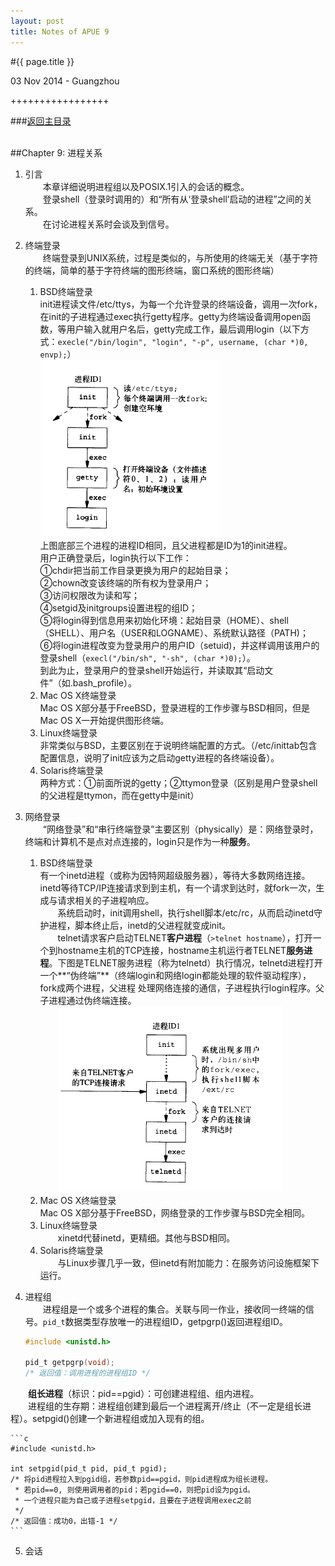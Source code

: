 ```yaml
---
layout: post
title: Notes of APUE 9
---
```


#{{ page.title }}  
<p class="meta">03 Nov 2014 - Guangzhou</p>   
+++++++++++++++++  

###[返回主目录][]  
<br>

##Chapter 9: 进程关系
1. 引言  
　　本章详细说明进程组以及POSIX.1引入的会话的概念。  
　　登录shell（登录时调用的）和“所有从‘登录shell’启动的进程”之间的关系。  
　　在讨论进程关系时会谈及到信号。  

2. 终端登录  
　　终端登录到UNIX系统，过程是类似的，与所使用的终端无关（基于字符的终端，简单的基于字符终端的图形终端，窗口系统的图形终端）  
    1. BSD终端登录  
    init进程读文件/etc/ttys，为每一个允许登录的终端设备，调用一次fork，在init的子进程通过exec执行getty程序。getty为终端设备调用open函数，等用户输入就用户名后，getty完成工作，最后调用login（以下方式：`execle("/bin/login", "login", "-p", username, (char *)0, envp);`）  
    ![img][9.2]  
    上图底部三个进程的进程ID相同，且父进程都是ID为1的init进程。  
    用户正确登录后，login执行以下工作：  
    ①chdir把当前工作目录更换为用户的起始目录；  
    ②chown改变该终端的所有权为登录用户；  
    ③访问权限改为读和写；  
    ④setgid及initgroups设置进程的组ID；  
    ⑤将login得到信息用来初始化环境：起始目录（HOME）、shell（SHELL）、用户名（USER和LOGNAME）、系统默认路径（PATH)；  
    ⑥将login进程改变为登录用户的用户ID（setuid)，并这样调用该用户的登录shell（`execl("/bin/sh", "-sh", (char *)0);`）。  
    到此为止，登录用户的登录shell开始运行，并读取其“启动文件”（如.bash_profile）。  
    2. Mac OS X终端登录  
    Mac OS X部分基于FreeBSD，登录进程的工作步骤与BSD相同，但是Mac OS X一开始提供图形终端。  
    3. Linux终端登录  
    非常类似与BSD，主要区别在于说明终端配置的方式。（/etc/inittab包含配置信息，说明了init应该为之启动getty进程的各终端设备）。  
    4. Solaris终端登录  
    两种方式：①前面所说的getty；②ttymon登录（区别是用户登录shell的父进程是ttymon，而在getty中是init）  

3. 网络登录  
　　“网络登录”和“串行终端登录”主要区别（physically）是：网络登录时，终端和计算机不是点对点连接的，login只是作为一种**服务**。  
    1. BSD终端登录  
    有一个inetd进程（或称为因特网超级服务器），等待大多数网络连接。inetd等待TCP/IP连接请求到到主机，有一个请求到达时，就fork一次，生成与请求相关的子进程响应。  
　　系统启动时，init调用shell，执行shell脚本/etc/rc，从而启动inetd守护进程，脚本终止后，inetd的父进程就变成init。  
　　telnet请求客户启动TELNET**客户进程**（`>telnet hostname`），打开一个到hostname主机的TCP连接，hostname主机运行者TELNET**服务进程**。下图是TELNET服务进程（称为telnetd）执行情况，telnetd进程打开一个**“伪终端”**（终端login和网络login都能处理的软件驱动程序），fork成两个进程，父进程 处理网络连接的通信，子进程执行login程序。父子进程通过伪终端连接。  
　　![img][9.3]  
    2. Mac OS X终端登录  
    Mac OS X部分基于FreeBSD，网络登录的工作步骤与BSD完全相同。  
    3. Linux终端登录  
　　xinetd代替inetd，更精细。其他与BSD相同。  
    4. Solaris终端登录  
　　与Linux步骤几乎一致，但inetd有附加能力：在服务访问设施框架下运行。  

4. 进程组  
　　进程组是一个或多个进程的集合。关联与同一作业，接收同一终端的信号。`pid_t`数据类型存放唯一的进程组ID，getpgrp()返回进程组ID。  

    ```c
    #include <unistd.h>

    pid_t getpgrp(void);
    /* 返回值：调用进程的进程组ID */
    ```
　　**组长进程**（标识：pid==pgid）：可创建进程组、组内进程。  
　　进程组的生存期：进程组创建到最后一个进程离开/终止（不一定是组长进程）。setpgid()创建一个新进程组或加入现有的组。  

    ```c
    #include <unistd.h>

    int setpgid(pid_t pid, pid_t pgid);
    /* 将pid进程拉入到pgid组，若参数pid==pgid，则pid进程成为组长进程。
     * 若pid==0, 则使用调用者的pid；若pgid==0，则把pid设为pgid。 
     * 一个进程只能为自己或子进程setpgid，且要在子进程调用exec之前
     */
    /* 返回值：成功0，出错-1 */
    ```

5. 会话  








<br>  

[返回主目录]: /2014/09/22/notes-of-apue.html
[9.2]: /images/apue/9.2.png "init for terminal login"
[9.3]: /images/apue/9.3.png "telnetd"
